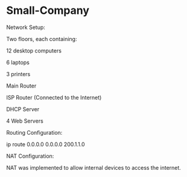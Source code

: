 # Small-Company
Network Setup:

Two floors, each containing:

12 desktop computers

6 laptops

3 printers


Main Router

ISP Router (Connected to the Internet)

DHCP Server

4 Web Servers


Routing Configuration:

ip route 0.0.0.0 0.0.0.0 200.1.1.0

NAT Configuration:

NAT was implemented to allow internal devices to access the internet.
